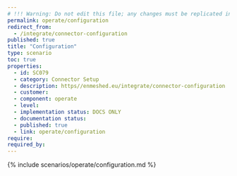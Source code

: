 ```yaml
---
# !!! Warning: Do not edit this file; any changes must be replicated in Excel !!!
permalink: operate/configuration
redirect_from:
  - /integrate/connector-configuration
published: true
title: "Configuration"
type: scenario
toc: true
properties:
  - id: SC079
  - category: Connector Setup
  - description: https//enmeshed.eu/integrate/connector-configuration
  - customer:
  - component: operate
  - level:
  - implementation status: DOCS ONLY
  - documentation status:
  - published: true
  - link: operate/configuration
require:
required_by:
---
```


{% include scenarios/operate/configuration.md %}
